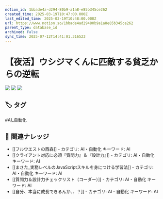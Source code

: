 ```yaml
---
notion_id: 1bbade4a-d294-80b9-a1a8-e85b345ce262
created_time: 2025-03-19T10:47:00.000Z
last_edited_time: 2025-03-19T10:48:00.000Z
url: https://www.notion.so/1bbade4ad29480b9a1a8e85b345ce262
parent_type: database_id
archived: False
sync_time: 2025-07-12T14:41:01.316523
---
```


# 【夜活】ウシジマくんに匹敵する貧乏からの逆転

![](https://prod-files-secure.s3.us-west-2.amazonaws.com/736adce6-a3a4-4a64-9f74-d9aa055c96d2/2b8b320d-cd8c-4100-ba89-76f1e3aae142/1.webp?X-Amz-Algorithm=AWS4-HMAC-SHA256&X-Amz-Content-Sha256=UNSIGNED-PAYLOAD&X-Amz-Credential=ASIAZI2LB466SJM64MCM%2F20250719%2Fus-west-2%2Fs3%2Faws4_request&X-Amz-Date=20250719T035824Z&X-Amz-Expires=3600&X-Amz-Security-Token=IQoJb3JpZ2luX2VjEIT%2F%2F%2F%2F%2F%2F%2F%2F%2F%2FwEaCXVzLXdlc3QtMiJHMEUCICynwqi0%2BdNNIsFb0fmaqU6X%2FZqYPEd21SvQDuOC8Do0AiEA0MI%2B1DJEbFqWQl8%2BzAGmO1xnTMKhnGdc9bFUbDY0TicqiAQInf%2F%2F%2F%2F%2F%2F%2F%2F%2F%2FARAAGgw2Mzc0MjMxODM4MDUiDAJRAuZiiA%2B0sgJUbCrcA2488hRL8xATVpjSrV70IJWsokYwGfUHVMSt1idc0p1EJs4mkzOByWGGtHYBQldD8ZXh8Yb2QWxOpp4HAVUQlBTMFSyDPcFCv07JsijYvQe%2F52zHuAQT4tKuQkFOYRCTainitFJC%2Fwxse0iMyFpZgp6okebvAF904fJRelxP3t6ia4uaoBkF9rHsRcQAIVhsAAsDyaIt94wavuxOyPvo%2FN07nmrLWmsvesH2qLR80wXdNwVv5pe%2Bu2PAgDqSm0gonGpy9hPHq43dU%2FUFsyQroUbp7wwE9YlQwyNoOSvj0TnnYQWVIizrqHQIXrMi5fbbQco2ySbX65LZe8vy%2FqtwqeJxcUWNEuq%2FedVb%2B1z7VWt615jTuionCKo7DT9FIfrTzEJgo1LqDT%2BkveXP8V3rO5VS1vSIohYNdCiBlMcoJZtR5ofN1juClAlOJBdqbEIS5IL3%2F9InRGGYljN3%2BzngQr1elaIvCcfKY1YjFGSAtX5XPDNDPhr%2FyVG7h3%2BRbl1qLqdtpBBiv6JlM91vPDbhMJJC2MnRcuU5wN7QZY4zxMrGY1h2NIbuXUHJLcKezhcesw64YrAQB9CxZjpJXqoGHSHblJCSO06mWO9%2FmgsfnoNGNL4GXMPbr4cfw7LWMN6q7MMGOqUBijTjHuB4P9BgdtQ9v2qYUg0t4TOKx39RXNEeYYA1imVj2Vof8wdpTwchIUWOv7uw7tbkH5e%2BXJtQ09JijKivTofn1euZO6ys72L5dFKfdfQFA0wL3%2B%2F0ICY04NROgQ22Hq4Z02KHuPdoeyzyKVwRLBGW7HAQm5zIwPxGM1vuAMM59YugVunu1dUvpCZYvCWLcafROiM4%2BlJF4EJ4%2FHm9lfVb1GR%2F&X-Amz-Signature=f5b568e98fe350f6c09c73480241d77be9c56bfdeddb899c1c2491bc93d9fa5b&X-Amz-SignedHeaders=host&x-amz-checksum-mode=ENABLED&x-id=GetObject)
![](https://prod-files-secure.s3.us-west-2.amazonaws.com/736adce6-a3a4-4a64-9f74-d9aa055c96d2/2893c5a6-58aa-44b8-9f9d-0861da96ec2d/2.webp?X-Amz-Algorithm=AWS4-HMAC-SHA256&X-Amz-Content-Sha256=UNSIGNED-PAYLOAD&X-Amz-Credential=ASIAZI2LB466SJM64MCM%2F20250719%2Fus-west-2%2Fs3%2Faws4_request&X-Amz-Date=20250719T035824Z&X-Amz-Expires=3600&X-Amz-Security-Token=IQoJb3JpZ2luX2VjEIT%2F%2F%2F%2F%2F%2F%2F%2F%2F%2FwEaCXVzLXdlc3QtMiJHMEUCICynwqi0%2BdNNIsFb0fmaqU6X%2FZqYPEd21SvQDuOC8Do0AiEA0MI%2B1DJEbFqWQl8%2BzAGmO1xnTMKhnGdc9bFUbDY0TicqiAQInf%2F%2F%2F%2F%2F%2F%2F%2F%2F%2FARAAGgw2Mzc0MjMxODM4MDUiDAJRAuZiiA%2B0sgJUbCrcA2488hRL8xATVpjSrV70IJWsokYwGfUHVMSt1idc0p1EJs4mkzOByWGGtHYBQldD8ZXh8Yb2QWxOpp4HAVUQlBTMFSyDPcFCv07JsijYvQe%2F52zHuAQT4tKuQkFOYRCTainitFJC%2Fwxse0iMyFpZgp6okebvAF904fJRelxP3t6ia4uaoBkF9rHsRcQAIVhsAAsDyaIt94wavuxOyPvo%2FN07nmrLWmsvesH2qLR80wXdNwVv5pe%2Bu2PAgDqSm0gonGpy9hPHq43dU%2FUFsyQroUbp7wwE9YlQwyNoOSvj0TnnYQWVIizrqHQIXrMi5fbbQco2ySbX65LZe8vy%2FqtwqeJxcUWNEuq%2FedVb%2B1z7VWt615jTuionCKo7DT9FIfrTzEJgo1LqDT%2BkveXP8V3rO5VS1vSIohYNdCiBlMcoJZtR5ofN1juClAlOJBdqbEIS5IL3%2F9InRGGYljN3%2BzngQr1elaIvCcfKY1YjFGSAtX5XPDNDPhr%2FyVG7h3%2BRbl1qLqdtpBBiv6JlM91vPDbhMJJC2MnRcuU5wN7QZY4zxMrGY1h2NIbuXUHJLcKezhcesw64YrAQB9CxZjpJXqoGHSHblJCSO06mWO9%2FmgsfnoNGNL4GXMPbr4cfw7LWMN6q7MMGOqUBijTjHuB4P9BgdtQ9v2qYUg0t4TOKx39RXNEeYYA1imVj2Vof8wdpTwchIUWOv7uw7tbkH5e%2BXJtQ09JijKivTofn1euZO6ys72L5dFKfdfQFA0wL3%2B%2F0ICY04NROgQ22Hq4Z02KHuPdoeyzyKVwRLBGW7HAQm5zIwPxGM1vuAMM59YugVunu1dUvpCZYvCWLcafROiM4%2BlJF4EJ4%2FHm9lfVb1GR%2F&X-Amz-Signature=4acf6a8d4571d6dd9f3b6e9678f32b9815787263d046cc0b6ac2e2b525e89f56&X-Amz-SignedHeaders=host&x-amz-checksum-mode=ENABLED&x-id=GetObject)
![](https://prod-files-secure.s3.us-west-2.amazonaws.com/736adce6-a3a4-4a64-9f74-d9aa055c96d2/7da427a3-0d02-49df-a1d3-e6fc7d6974ee/3.webp?X-Amz-Algorithm=AWS4-HMAC-SHA256&X-Amz-Content-Sha256=UNSIGNED-PAYLOAD&X-Amz-Credential=ASIAZI2LB466SJM64MCM%2F20250719%2Fus-west-2%2Fs3%2Faws4_request&X-Amz-Date=20250719T035824Z&X-Amz-Expires=3600&X-Amz-Security-Token=IQoJb3JpZ2luX2VjEIT%2F%2F%2F%2F%2F%2F%2F%2F%2F%2FwEaCXVzLXdlc3QtMiJHMEUCICynwqi0%2BdNNIsFb0fmaqU6X%2FZqYPEd21SvQDuOC8Do0AiEA0MI%2B1DJEbFqWQl8%2BzAGmO1xnTMKhnGdc9bFUbDY0TicqiAQInf%2F%2F%2F%2F%2F%2F%2F%2F%2F%2FARAAGgw2Mzc0MjMxODM4MDUiDAJRAuZiiA%2B0sgJUbCrcA2488hRL8xATVpjSrV70IJWsokYwGfUHVMSt1idc0p1EJs4mkzOByWGGtHYBQldD8ZXh8Yb2QWxOpp4HAVUQlBTMFSyDPcFCv07JsijYvQe%2F52zHuAQT4tKuQkFOYRCTainitFJC%2Fwxse0iMyFpZgp6okebvAF904fJRelxP3t6ia4uaoBkF9rHsRcQAIVhsAAsDyaIt94wavuxOyPvo%2FN07nmrLWmsvesH2qLR80wXdNwVv5pe%2Bu2PAgDqSm0gonGpy9hPHq43dU%2FUFsyQroUbp7wwE9YlQwyNoOSvj0TnnYQWVIizrqHQIXrMi5fbbQco2ySbX65LZe8vy%2FqtwqeJxcUWNEuq%2FedVb%2B1z7VWt615jTuionCKo7DT9FIfrTzEJgo1LqDT%2BkveXP8V3rO5VS1vSIohYNdCiBlMcoJZtR5ofN1juClAlOJBdqbEIS5IL3%2F9InRGGYljN3%2BzngQr1elaIvCcfKY1YjFGSAtX5XPDNDPhr%2FyVG7h3%2BRbl1qLqdtpBBiv6JlM91vPDbhMJJC2MnRcuU5wN7QZY4zxMrGY1h2NIbuXUHJLcKezhcesw64YrAQB9CxZjpJXqoGHSHblJCSO06mWO9%2FmgsfnoNGNL4GXMPbr4cfw7LWMN6q7MMGOqUBijTjHuB4P9BgdtQ9v2qYUg0t4TOKx39RXNEeYYA1imVj2Vof8wdpTwchIUWOv7uw7tbkH5e%2BXJtQ09JijKivTofn1euZO6ys72L5dFKfdfQFA0wL3%2B%2F0ICY04NROgQ22Hq4Z02KHuPdoeyzyKVwRLBGW7HAQm5zIwPxGM1vuAMM59YugVunu1dUvpCZYvCWLcafROiM4%2BlJF4EJ4%2FHm9lfVb1GR%2F&X-Amz-Signature=2cda377b4d6f90281c0ee8ba0f548722f316c58d46a79f8c3847ec5da957b09f&X-Amz-SignedHeaders=host&x-amz-checksum-mode=ENABLED&x-id=GetObject)

## 🏷️ タグ
#AI_自動化

## 🔗 関連ナレッジ
- [[フルウエストの西森]] - カテゴリ: AI・自動化 キーワード: AI
- [[クライアント対応に必須『質問力』＆『設計力』]] - カテゴリ: AI・自動化 キーワード: AI
- [[まさた_実務レベルのJavaScriptスキルを身につける学習法]] - カテゴリ: AI・自動化 キーワード: AI
- [[質問力＆設計力チェックリスト（コーダー）]] - カテゴリ: AI・自動化 キーワード: AI
- [[自分、本当に成長できるんか、、？]] - カテゴリ: AI・自動化 キーワード: AI
